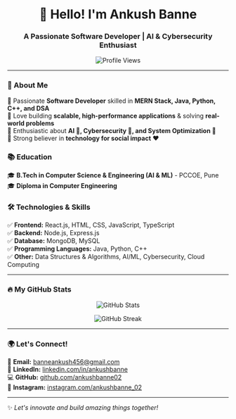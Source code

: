 <h1 align="center">👋 Hello! I'm Ankush Banne</h1>
<h3 align="center">A Passionate Software Developer | AI & Cybersecurity Enthusiast</h3>

<p align="center">
  <img src="https://komarev.com/ghpvc/?username=AnkushBanne&label=Profile%20Views&color=0e75b6&style=flat" alt="Profile Views" />
</p>

---

### 🚀 About Me  
🔹 Passionate **Software Developer** skilled in **MERN Stack, Java, Python, C++, and DSA**  
🔹 Love building **scalable, high-performance applications** & solving **real-world problems**  
🔹 Enthusiastic about **AI 🤖, Cybersecurity 🔐, and System Optimization 🚀**  
🔹 Strong believer in **technology for social impact** ❤️  

### 📚 Education  
🎓 **B.Tech in Computer Science & Engineering (AI & ML)** - PCCOE, Pune  
🎓 **Diploma in Computer Engineering**  

### 🛠️ Technologies & Skills  
✅ **Frontend:** React.js, HTML, CSS, JavaScript, TypeScript  
✅ **Backend:** Node.js, Express.js  
✅ **Database:** MongoDB, MySQL  
✅ **Programming Languages:** Java, Python, C++  
✅ **Other:** Data Structures & Algorithms, AI/ML, Cybersecurity, Cloud Computing  

---

### 🔥 My GitHub Stats  
<p align="center">
  <img src="https://github-readme-stats.vercel.app/api?username=ankushbanne02&show_icons=true&theme=radical" alt="GitHub Stats" />
</p>
<p align="center">
  <img src="https://github-readme-streak-stats.herokuapp.com/?user=ankushbanne02&theme=radical" alt="GitHub Streak" />
</p>

---

### 🌍 Let's Connect!  
📩 **Email:** [banneankush456@gmail.com](mailto:banneankush456@gmail.com)  
🔗 **LinkedIn:** [linkedin.com/in/ankushbanne](https://www.linkedin.com/in/ankush-banne-90855424b/)  
💻 **GitHub:** [github.com/ankushbanne02](https://github.com/ankushbanne02)  
📸 **Instagram:** [instagram.com/ankushbanne_02](https://www.instagram.com/ankushbanne_02/)  

---

✨ *Let's innovate and build amazing things together!*
